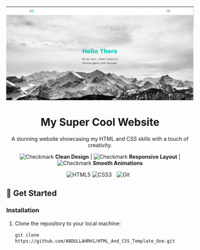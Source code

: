 <!-- Project Screenshot -->
<p align="center">
  <img src="images/web1.png" alt="Project Screenshot" />
</p>

<!-- Project Title -->
<h1 align="center">My Super Cool Website</h1>

<!-- Project Description -->
<p align="center">
  A stunning website showcasing my HTML and CSS skills with a touch of creativity.
</p>

<!-- Key Features -->
<p align="center">
  <img src="https://img.icons8.com/color/64/000000/checkmark--v1.png" alt="Checkmark" />
  <strong>Clean Design</strong> |
  <img src="https://img.icons8.com/color/64/000000/checkmark--v1.png" alt="Checkmark" />
  <strong>Responsive Layout</strong> |
  <img src="https://img.icons8.com/color/64/000000/checkmark--v1.png" alt="Checkmark" />
  <strong>Smooth Animations</strong>
</p>

<!-- Technologies Used -->
<p align="center">
  <img src="https://img.icons8.com/color/96/000000/html-5--v1.png" alt="HTML5" width="96" height="96" />
  <img src="https://img.icons8.com/color/96/000000/css3.png" alt="CSS3" width="96" height="96" />
  <img src="https://www.vectorlogo.zone/logos/git-scm/git-scm-icon.svg" alt="Git" width="120" height="96" style="margin: 0 10px;" />
</p>

## 🚀 Get Started

### Installation

1. Clone the repository to your local machine:

   ```shell
   git clone https://github.com/ABDULLAHRH1/HTML_And_CSS_Template_One.git
